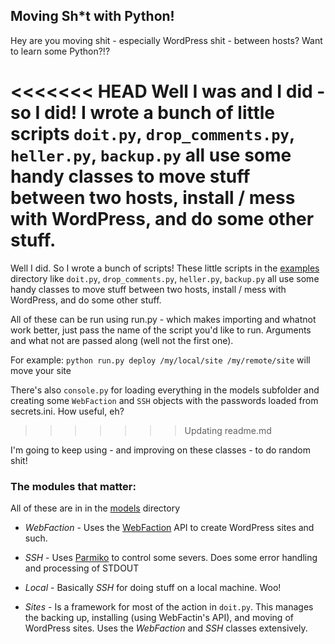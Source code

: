 ## Moving Sh*t with Python!

Hey are you moving shit - especially WordPress shit - between hosts? Want to learn some Python?!?

<<<<<<< HEAD
Well I was and I did - so I did! I wrote a bunch of little scripts `doit.py`, `drop_comments.py`, `heller.py`, `backup.py` all use some handy classes to move stuff between two hosts, install / mess with WordPress, and do some other stuff.
=======
Well I did. So I wrote a bunch of scripts! These little scripts in the [examples](/examples) directory like `doit.py`, `drop_comments.py`, `heller.py`, `backup.py` all use some handy classes to move stuff between two hosts, install / mess with WordPress, and do some other stuff.

All of these can be run using run.py - which makes importing and whatnot work better, just pass the name of the script you'd like to run. Arguments and what not are passed along (well not the first one).

For example: `python run.py deploy /my/local/site /my/remote/site` will move your site

There's also `console.py` for loading everything in the models subfolder and creating some `WebFaction` and `SSH` objects with the passwords loaded from secrets.ini. How useful, eh?
>>>>>>> Updating readme.md

I'm going to keep using - and improving on these classes - to do random shit!

### The modules that matter:
All of these are in in the [models](/models) directory

 * *WebFaction* - Uses the [WebFaction](docs.webfaction.com/xmlrpc-api/) API to create WordPress sites and such.

 * *SSH* - Uses [Parmiko](https://github.com/paramiko/paramiko) to control some severs. Does some error handling and processing of STDOUT

 * *Local* - Basically *SSH* for doing stuff on a local machine. Woo!

 * *Sites* - Is a framework for most of the action in `doit.py`. This manages the backing up, installing (using WebFactin's API), and moving of WordPress sites. Uses the *WebFaction* and *SSH* classes extensively.


